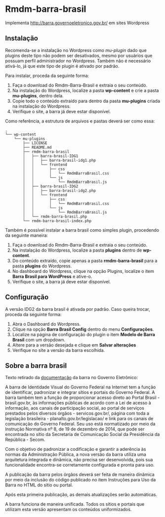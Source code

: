 # Rmdm-barra-brasil
Implementa http://barra.governoeletronico.gov.br/ em sites Wordpress

## Instalação
Recomenda-se a instalação no Wordpress como *mu-plugin* dado que plugins deste tipo não podem ser desativados, mesmo por usuários que possuam perfil administrador no Wordpress. Também não é necessário ativá-lo, já que este tipo de plugin é ativado por padrão.

Para instalar, proceda da seguinte forma:
1. Faça o download do Rmdm-Barra-Brasil e extraia o seu conteúdo.
2. Na instalação do Wordpress, localize a pasta **wp-content** e crie a pasta **mu-plugins**, dentro dela.
3. Copie todo o conteúdo extraído para dentro da pasta **mu-plugins** criada na instalação do Wordpress.
4. Verifique o site, a barra já deve estar disponível.

Como referência, a estrutura de arquivos e pastas deverá ser como essa:
```
.
└── wp-content
    └── mu-plugins
        ├── LICENSE
        ├── README.md
        ├── rmdm-barra-brasil
        │   ├── barra-brasil-IDG1
        │   │   ├── barra-brasil-idg1.php
        │   │   └── frontend
        │   │       ├── css
        │   │       │   └── RmdmBarraBrasil.css
        │   │       └── js
        │   │           └── RmdmBarraBrasil.js
        │   ├── barra-brasil-IDG2
        │   │   ├── barra-brasil-idg2.php
        │   │   └── frontend
        │   │       ├── css
        │   │       │   └── RmdmBarraBrasil.css
        │   │       └── js
        │   │           └── RmdmBarraBrasil.js
        │   └── rmdm-barra-brasil.php
        └── rmdm-barra-brasil-index.php
```
Também é possível instalar a barra brasil como simples plugin, procedendo da seguinte maneira:
1. Faça o download do Rmdm-Barra-Brasil e extraia o seu conteúdo.
2. Na instalação do Wordpress, localize a pasta **plugins** dentro de **wp-content**.
3. Do conteúdo extraído, copie apenas a pasta **rmdm-barra-brasil** para a pasta **plugins** do Wordpress.
4. No dashboard do Wordpress, clique na opção Plugins, localize o item **Barra Brasil para WordPress** e ative-o.
5. Verifique o site, a barra já deve estar disponível.

## Configuração
A versão IDG2 da barra brasil é ativada por padrão. Caso queira trocar, proceda da seguinte forma:
1. Abra o Dashboard do Wordpress.
2. Clique na opção **Barra Brasil Config** dentro do menu **Configurações**. 
3. Localize na página de configuração do plugin o item **Modelo de Barra Brasil** com um dropdown.
4. Altere para a versão desejada e clique em **Salvar alterações**
5. Verifique no site a versão da barra escolhida.

## Sobre a barra brasil
Texto retirado da [documentação](https://barra.governoeletronico.gov.br/atualize.html#:~:text=A%20barra%20de%20Identidade%20Visual,e%20portais%20do%20Governo%20Federal.) da barra no Governo Eletrônico:

A barra de Identidade Visual do Governo Federal na Internet tem a função de identificar, padronizar e integrar sítios e portais do Governo Federal. A barra também tem a função de proporcionar acesso direto ao Portal Brasil - brasil.gov.br, às informações públicas de acordo com a Lei de acesso à informação, aos canais de participação social, ao portal de serviços prestados pelos diversos órgãos - servicos.gov.br/, página com toda a legislação brasileira - planalto.gov.br/legislacao/ e link para os canais de comunicação do Governo Federal. Seu uso está normatizado por meio da Instrução Normativa nº 8, de 19 de dezembro de 2014, que pode ser encontrada no sítio da Secretaria de Comunicação Social da Presidência da República - Secom.

Com o objetivo de padronizar a codificação e garantir a aderência às normas da Administração Pública, a nova versão da barra utiliza uma arquitetura integrada e dinâmica, não precisa ser desenvolvida, pois sua funcionalidade encontra-se corretamente configurada e pronta para uso.

A publicação da barra pelos órgãos deverá ser feita de maneira dinâmica por meio da inclusão do código publicado no item Instruções para Uso da Barra no HTML do sítio ou portal.

Após esta primeira publicação, as demais atualizações serão automáticas.

A barra funciona de maneira unificada. Todos os sítios e portais que utilizam esta versão apresentam os conteúdos uniformizados.
